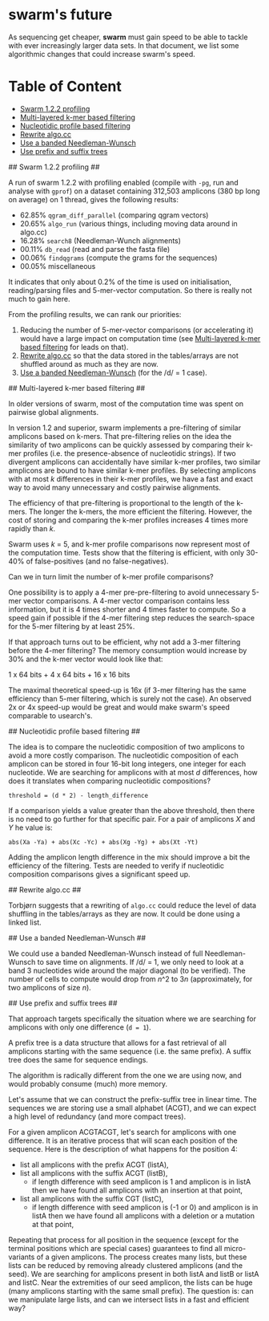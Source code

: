 # swarm's future #

As sequencing get cheaper, **swarm** must gain speed to be able to
tackle with ever increasingly larger data sets. In that document, we
list some algorithmic changes that could increase swarm's speed.

Table of Content
================

* [Swarm 1.2.2 profiling](#profiling)
* [Multi-layered k-mer based filtering](#kmers)
* [Nucleotidic profile based filtering](#nucleotidic_profile)
* [Rewrite algo.cc](#algo)
* [Use a banded Needleman-Wunsch](#banded_nw)
* [Use prefix and suffix trees](#prefix-suffix)


<a name="profiling"/>
## Swarm 1.2.2 profiling ##

A run of swarm 1.2.2 with profiling enabled (compile with `-pg`, run
and analyse with `gprof`) on a dataset containing 312,503 amplicons
(380 bp long on average) on 1 thread, gives the following results:

* 62.85% `qgram_diff_parallel` (comparing qgram vectors)
* 20.65% `algo_run` (various things, including moving data around in algo.cc)
* 16.28% `search8` (Needleman-Wunch alignments)
* 00.11% `db_read` (read and parse the fasta file)
* 00.06% `findqgrams` (compute the grams for the sequences)
* 00.05% miscellaneous

It indicates that only about 0.2% of the time is used on
initialisation, reading/parsing files and 5-mer-vector computation. So
there is really not much to gain here.

From the profiling results, we can rank our priorities:

1. Reducing the number of 5-mer-vector comparisons (or accelerating
   it) would have a large impact on computation time (see
   [Multi-layered k-mer based filtering](#kmers) for leads on that).
2. [Rewrite algo.cc](#algo) so that the data stored in the
   tables/arrays are not shuffled around as much as they are now.
3. [Use a banded Needleman-Wunsch](#banded_nw) (for the /d/ = 1
   case).


<a name="kmers"/>
## Multi-layered k-mer based filtering ##

In older versions of swarm, most of the computation time was spent on
pairwise global alignments.

In version 1.2 and superior, swarm implements a pre-filtering of
similar amplicons based on k-mers. That pre-filtering relies on the
idea the similarity of two amplicons can be quickly assessed by
comparing their k-mer profiles (i.e. the presence-absence of
nucleotidic strings). If two divergent amplicons can accidentally have
similar k-mer profiles, two similar amplicons are bound to have
similar k-mer profiles. By selecting amplicons with at most *k*
differences in their k-mer profiles, we have a fast and exact way to
avoid many unnecessary and costly pairwise alignments.

The efficiency of that pre-filtering is proportional to the length of
the k-mers. The longer the k-mers, the more efficient the
filtering. However, the cost of storing and comparing the k-mer
profiles increases 4 times more rapidly than *k*.

Swarm uses *k* = 5, and k-mer profile comparisons now represent most
of the computation time. Tests show that the filtering is efficient,
with only 30-40% of false-positives (and no false-negatives).

Can we in turn limit the number of k-mer profile comparisons?

One possibility is to apply a 4-mer pre-pre-filtering to avoid
unnecessary 5-mer vector comparisons. A 4-mer vector comparison
contains less information, but it is 4 times shorter and 4 times
faster to compute. So a speed gain if possible if the 4-mer filtering
step reduces the search-space for the 5-mer filtering by at least 25%.

If that approach turns out to be efficient, why not add a 3-mer
filtering before the 4-mer filtering? The memory consumption would
increase by 30% and the k-mer vector would look like that:

1 x 64 bits + 4 x 64 bits + 16 x 16 bits

The maximal theoretical speed-up is 16x (if 3-mer filtering has the
same efficiency than 5-mer filtering, which is surely not the
case). An observed 2x or 4x speed-up would be great and would make
swarm's speed comparable to usearch's.


<a name="nucleotidic_profile"/>
## Nucleotidic profile based filtering ##

The idea is to compare the nucleotidic composition of two amplicons to
avoid a more costly comparison. The nucleotidic composition of each
amplicon can be stored in four 16-bit long integers, one integer for
each nucleotide. We are searching for amplicons with at most *d*
differences, how does it translates when comparing nucleotidic
compositions?

```
threshold = (d * 2) - length_difference
```

If a comparison yields a value greater than the above threshold, then
there is no need to go further for that specific pair. For a pair of
amplicons *X* and *Y* he value is:

```
abs(Xa -Ya) + abs(Xc -Yc) + abs(Xg -Yg) + abs(Xt -Yt)
```

Adding the amplicon length difference in the mix should improve a bit
the efficiency of the filtering. Tests are needed to verify if
nucleotidic composition comparisons gives a significant speed up.


<a name="algo"/>
## Rewrite algo.cc ##

Torbjørn suggests that a rewriting of `algo.cc` could reduce the level
of data shuffling in the tables/arrays as they are now. It could be
done using a linked list.


<a name="banded_nw"/>
## Use a banded Needleman-Wunsch ##

We could use a banded Needleman-Wunsch instead of full
Needleman-Wunsch to save time on alignments. If /d/ = 1, we only need
to look at a band 3 nucleotides wide around the major diagonal (to be
verified). The number of cells to compute would drop from *n*^2 to
3*n* (approximately, for two amplicons of size *n*).


<a name="prefix-suffix"/>
## Use prefix and suffix trees ##

That approach targets specifically the situation where we are
searching for amplicons with only one difference (`d = 1`).

A prefix tree is a data structure that allows for a fast retrieval of
all amplicons starting with the same sequence (i.e. the same
prefix). A suffix tree does the same for sequence endings.

The algorithm is radically different from the one we are using now,
and would probably consume (much) more memory.

Let's assume that we can construct the prefix-suffix tree in linear
time. The sequences we are storing use a small alphabet (ACGT), and we
can expect a high level of redundancy (and more compact trees).

For a given amplicon ACGTACGT, let's search for amplicons with one
difference. It is an iterative process that will scan each position of
the sequence. Here is the description of what happens for the position 4:

- list all amplicons with the prefix ACGT (listA),
- list all amplicons with the suffix ACGT (listB),
  - if length difference with seed amplicon is 1 and amplicon is in
    listA then we have found all amplicons with an insertion at that point,
- list all amplicons with the suffix CGT (listC),
  - if length difference with seed amplicon is (-1 or 0) and amplicon
    is in listA then we have found all amplicons with a deletion or a
    mutation at that point,

Repeating that process for all position in the sequence (except for
the terminal positions which are special cases) guarantees to find all
micro-variants of a given amplicons. The process creates many lists,
but these lists can be reduced by removing already clustered amplicons
(and the seed). We are searching for amplicons present in both listA
and listB or listA and listC. Near the extremities of our seed
amplicon, the lists can be huge (many amplicons starting with the same
small prefix). The question is: can we manipulate large lists, and can
we intersect lists in a fast and efficient way?
